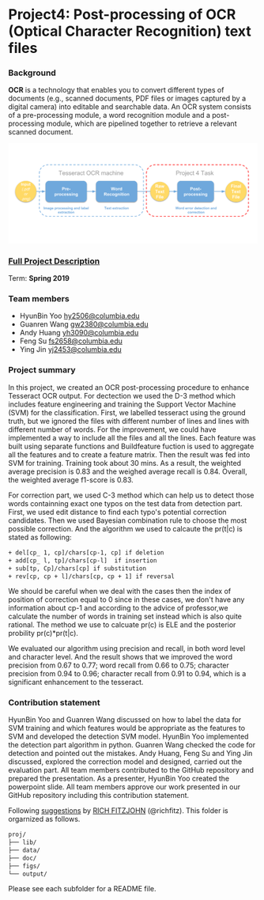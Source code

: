 # Project4: Post-processing of OCR (Optical Character Recognition) text files

### Background
**OCR** is a technology that enables you to convert different types of documents (e.g., scanned documents, PDF files or images captured by a digital camera) into editable and searchable data. An OCR system consists of a pre-processing module, a word recognition module and a post-processing module, which are pipelined together to retrieve a relevant scanned document.

![image](doc/ocr_flowchart.png)

### [Full Project Description](doc/project4_desc.md)


Term: **Spring 2019**
### Team members
+ HyunBin Yoo hy2506@columbia.edu
+ Guanren Wang gw2380@columbia.edu
+ Andy Huang yh3090@columbia.edu
+ Feng Su fs2658@columbia.edu
+ Ying Jin yj2453@columbia.edu

### Project summary

In this project, we created an OCR post-processing procedure to enhance Tesseract OCR output. For dectection we used the D-3 method which includes feature engineering and training the Support Vector Machine (SVM) for the classification. First, we labelled tesseract using the ground truth, but we ignored the files with different number of lines and lines with different number of words. For the improvement, we could have implemented a way to include all the files and all the lines. Each feature was built using separate functions and Buildfeature fuction is used to aggregate all the features and to create a feature matrix. Then the result was fed into SVM for training. Training took about 30 mins. As a result, the weighted average precision is 0.83 and the weighed average recall is 0.84. Overall, the weighted average f1-score is 0.83.

For correction part, we used C-3 method which can help us to detect those words containning exact one typos on the test data from detection part. First, we used edit distance to find each typo's potential correction candidates. Then we used Bayesian combination rule to choose the most possible correction. And the algorithm we used to calcaute the pr(t|c) is stated as following:

	+ del[cp_ 1, cp]/chars[cp-1, cp] if deletion
	+ add[cp_ l, tp]/chars[cp-l]  if insertion
	+ sub[tp, Cp]/chars[cp] if substitution 
	+ rev[cp, cp + l]/chars[cp, cp + 1] if reversal 
	
We should be careful when we deal with the cases then the index of position of correction equal to 0 since in these cases, we don't have any information about cp-1 and according to the advice of professor,we calculate the number of words in training set instead which is also quite rational. The method we use to calcuate pr(c) is ELE and the posterior probility pr(c)*pr(t|c). 

We evaluated our algorithm using precision and recall, in both word level and character level. And the result shows that we improved the word precision from 0.67 to 0.77; word recall from 0.66 to 0.75; character precision from 0.94 to 0.96; character recall from 0.91 to 0.94, which is a significant enhancement to the tesseract.

### Contribution statement

HyunBin Yoo and Guanren Wang discussed on how to label the data for SVM training and which features would be appropriate as the features to SVM and developed the detection SVM model. HyunBin Yoo implemented the detection part algorithm in python. Guanren Wang checked the code for detection and pointed out the mistakes. Andy Huang, Feng Su and Ying Jin discussed, explored the correction model and designed, carried out the evaluation part. All team members contributed to the GitHub repository and prepared the presentation. As a presenter, HyunBin Yoo created the powerpoint slide. All team members approve our work presented in our GitHub repository including this contribution statement.
	
Following [suggestions](http://nicercode.github.io/blog/2013-04-05-projects/) by [RICH FITZJOHN](http://nicercode.github.io/about/#Team) (@richfitz). This folder is orgarnized as follows.

```
proj/
├── lib/
├── data/
├── doc/
├── figs/
└── output/
```

Please see each subfolder for a README file.
